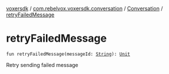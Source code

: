 [voxersdk](../../index.md) / [com.rebelvox.voxersdk.conversation](../index.md) / [Conversation](index.md) / [retryFailedMessage](./retry-failed-message.md)

# retryFailedMessage

`fun retryFailedMessage(messageId: `[`String`](https://kotlinlang.org/api/latest/jvm/stdlib/kotlin/-string/index.html)`): `[`Unit`](https://kotlinlang.org/api/latest/jvm/stdlib/kotlin/-unit/index.html)

Retry sending failed message

